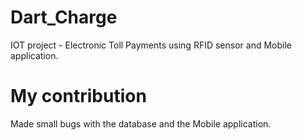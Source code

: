 # Dart_Charge
IOT project - Electronic Toll Payments using RFID sensor and Mobile application. 


# My contribution
Made small bugs with the database and the Mobile application.
